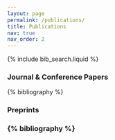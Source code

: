 ```yaml
---
layout: page
permalink: /publications/
title: Publications
nav: true
nav_order: 2
---
```


{% include bib_search.liquid %}

<div class="publications">

<h3>Journal & Conference Papers</h3>
{% bibliography  %}

<h3>Preprints<h3>
{% bibliography   %}

</div>

